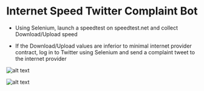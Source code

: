 # Internet Speed Twitter Complaint Bot

- Using Selenium, launch a speedtest on speedtest.net and collect Download/Upload speed

- If the Download/Upload values are inferior to minimal internet provider contract,
log in to Twitter using Selenium and send a complaint tweet to the internet provider

![alt text](?raw=true)

![alt text](?raw=true)
